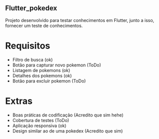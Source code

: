 ## Flutter_pokedex 

Projeto desenvolvido para testar conhecimentos em Flutter, junto a isso, fornecer um teste de conhecimentos.

# Requisitos

- Filtro de busca (ok)
- Botão para capturar novo pokemon (ToDo)
- Listagem de pokemons (ok)
- Detalhes dos pokemons (ok)
- Botão para excluir pokemon (ToDo)

# Extras

- Boas práticas de codificação (Acredito que sim hehe)
- Cobertura de testes (ToDo)
- Aplicação responsiva (ok)
- Design similar ao de uma pokedex (Acredito que sim)


